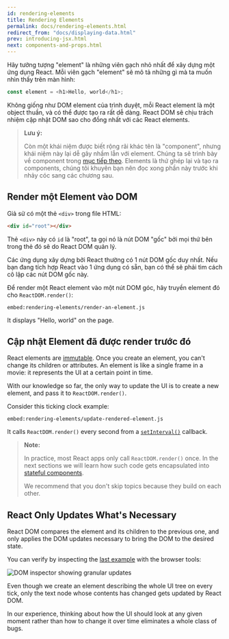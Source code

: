 ```yaml
---
id: rendering-elements
title: Rendering Elements
permalink: docs/rendering-elements.html
redirect_from: "docs/displaying-data.html"
prev: introducing-jsx.html
next: components-and-props.html
---
```


Hãy tưởng tượng "element" là những viên gạch nhỏ nhất để xây dựng một ứng dụng React. Mỗi viên gạch "element" sẽ mô tả những gì mà ta muốn nhìn thấy trên màn hình:

```js
const element = <h1>Hello, world</h1>;
```

Không giống như DOM element của trình duyệt, mỗi React element là một object thuần, và có thể được tạo ra rất dễ dàng. React DOM sẽ chịu trách nhiệm cập nhật DOM sao cho đồng nhất với các React elements.

>**Lưu ý:**
>
>Còn một khái niệm được biết rộng rãi khác tên là "component", nhưng khái niệm này lại dễ gây nhầm lẫn với element. Chúng ta sẽ trình bày về component trong [mục tiếp theo](/docs/components-and-props.html). Elements là thứ ghép lại và tạo ra components, chúng tôi khuyên bạn nên đọc xong phần này trước khi nhảy cóc sang các chương sau.

## Render một Element vào DOM

Giả sử có một thẻ `<div>` trong file HTML:

```html
<div id="root"></div>
```

Thẻ `<div>` này có `id` là "root", ta gọi nó là nút DOM "gốc" bởi mọi thứ bên trong thẻ đó sẽ do React DOM quản lý. 

Các ứng dụng xây dựng bởi React thường có 1 nút DOM gốc duy nhất. Nếu bạn đang tích hợp React vào 1 ứng dụng có sẵn, bạn có thể sẽ phải tìm cách cô lập các nút DOM gốc này.

Để render một React element vào một nút DOM góc, hãy truyền element đó cho `ReactDOM.render()`:

`embed:rendering-elements/render-an-element.js`[](codepen://rendering-elements/render-an-element)

It displays "Hello, world" on the page.

## Cập nhật Element đã được render trước đó

React elements are [immutable](https://en.wikipedia.org/wiki/Immutable_object). Once you create an element, you can't change its children or attributes. An element is like a single frame in a movie: it represents the UI at a certain point in time.

With our knowledge so far, the only way to update the UI is to create a new element, and pass it to `ReactDOM.render()`.

Consider this ticking clock example:

`embed:rendering-elements/update-rendered-element.js`

[](codepen://rendering-elements/update-rendered-element)

It calls `ReactDOM.render()` every second from a [`setInterval()`](https://developer.mozilla.org/en-US/docs/Web/API/WindowTimers/setInterval) callback.

>**Note:**
>
>In practice, most React apps only call `ReactDOM.render()` once. In the next sections we will learn how such code gets encapsulated into [stateful components](/docs/state-and-lifecycle.html).
>
>We recommend that you don't skip topics because they build on each other.

## React Only Updates What's Necessary

React DOM compares the element and its children to the previous one, and only applies the DOM updates necessary to bring the DOM to the desired state.

You can verify by inspecting the [last example](codepen://rendering-elements/update-rendered-element) with the browser tools:

![DOM inspector showing granular updates](../images/docs/granular-dom-updates.gif)

Even though we create an element describing the whole UI tree on every tick, only the text node whose contents has changed gets updated by React DOM.

In our experience, thinking about how the UI should look at any given moment rather than how to change it over time eliminates a whole class of bugs.
